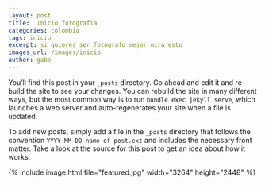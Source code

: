 ```yaml
---
layout: post
title:  Inicio fotografia
categories: colombia 
tags: inicio
excerpt: si quieres ser fotografo mejor mira esto
images_url: /images/inicio
author: gabo
---
```


You’ll find this post in your `_posts` directory. Go ahead and edit it and re-build the site to see your changes. You can rebuild the site in many different ways, but the most common way is to run `bundle exec jekyll serve`, which launches a web server and auto-regenerates your site when a file is updated.

To add new posts, simply add a file in the `_posts` directory that follows the convention `YYYY-MM-DD-name-of-post.ext` and includes the necessary front matter. Take a look at the source for this post to get an idea about how it works.

{% include image.html 
        file="featured.jpg" 
        width="3264"
        height="2448" 
%}  